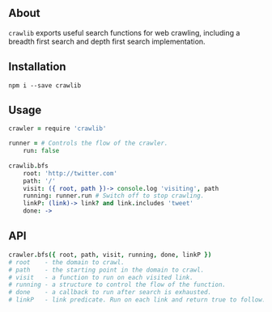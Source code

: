 ## About
`crawlib` exports useful search functions for web crawling, including a breadth first search and depth first search implementation.
## Installation
```
npm i --save crawlib
```
## Usage
```coffeescript
crawler = require 'crawlib'

runner = # Controls the flow of the crawler.
	run: false
    
crawlib.bfs
	root: 'http://twitter.com'
    path: '/'
    visit: ({ root, path })-> console.log 'visiting', path
    running: runner.run # Switch off to stop crawling.
    linkP: (link)-> link? and link.includes 'tweet'
    done: ->
```
## API
```coffeescript
crawler.bfs({ root, path, visit, running, done, linkP })
# root    - the domain to crawl. 
# path    - the starting point in the domain to crawl.
# visit   - a function to run on each visited link.
# running - a structure to control the flow of the function.
# done    - a callback to run after search is exhausted.
# linkP   - link predicate. Run on each link and return true to follow.
